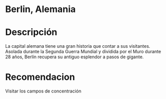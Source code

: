 # Berlin, Alemania

# Descripción 
La capital alemana tiene una gran historia que contar a sus visitantes. Asolada durante la Segunda Guerra Mundial y dividida por el Muro durante 28 años, Berlín recupera su antiguo esplendor a pasos de gigante.

# Recomendacion
Visitar los campos de concentración
